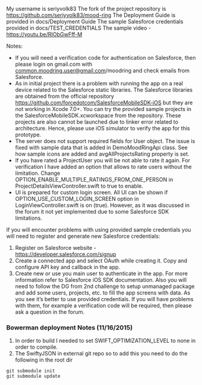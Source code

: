 My username is seriyvolk83
The fork of the project repository is https://github.com/seriyvolk83/mood-ring
The Deployment Guide is provided in docs/Deployment Guide
The sample Salesforce credentials provided in docs/TEST_CREDENTIALS
The sample video - https://youtu.be/RIObGwFff-M

Notes:
- If you will need a verification code for authentication on Salesforce, then please login on gmail.com with common.moodring.user@gmail.com/moodring and check emails from Salesforce.
- As in initial project there is a problem with running the app on a real device related to the Salesforce static libraries.
The Salesforce libraries are obtained from the official repository
https://github.com/forcedotcom/SalesforceMobileSDK-iOS but they are not working in Xcode 7.0+. You can try the provided sample projects in the SalesforceMobileSDK.xcworkspace from the repository. These projects are also cannot be launched due to linker error related to architecture. Hence, please use iOS simulator to verify the app for this prototype.
- The server does not support required fields for User object. The issue is fixed with sample data that is added in DemoMoodRingApi class. See how sample icons are added and avgAllProjectsRating property is set.
- If you have rated a ProjectUser you will be not able to rate it again. For verification I have added an option that allows to rate users without the limitation. Change
OPTION_ENABLE_MULTIPLE_RATINGS_FROM_ONE_PERSON in ProjectDetailsViewController.swift to true to enable.
- UI is prepared for custom login screen. All UI can be shown if OPTION_USE_CUSTOM_LOGIN_SCREEN option in LoginViewController.swift is on (true). However, as it was discussed in the forum it not yet implemented due to some Salesforce SDK limitations.

If you will encounter problems with using provided sample credentials you will need to register and generate new Salesforce credentials:
1. Register on Salesforce website - https://developer.salesforce.com/signup
2. Create a connected app and select OAuth while creating it.
Copy and configure API key and callback in the app.
3. Create new or use you main user to authenticate in the app.
For more information refer to Salesforce iOS SDK documentation.
Also you will need to follow the DG from 2nd challenge to setup unmanaged package and add some users, projects, etc. to fill the app screens with data.
As you see it’s better to use provided credentials. If you will have problems with them, for example a verification code will be required, then please ask a question in the forum.

### Bowerman deployment Notes (11/16/2015)
1.  In order to build I needed to set SWIFT_OPTIMIZATION_LEVEL to none in order to compile.
2. The SwiftyJSON in external git repo so to add this you need to do the following in the root dir
```
git submodule init
git submodule update
```
